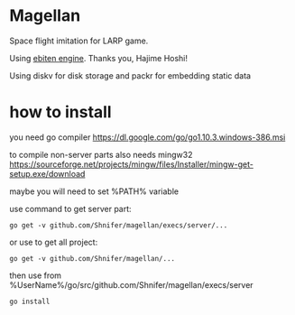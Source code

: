 # Magellan

Space flight imitation for LARP game.

Using [ebiten engine](https://github.com/hajimehoshi/ebiten). Thanks you, Hajime Hoshi!

Using diskv for disk storage and packr for embedding static data

# how to install

you need go compiler https://dl.google.com/go/go1.10.3.windows-386.msi

to compile non-server parts also needs mingw32 https://sourceforge.net/projects/mingw/files/Installer/mingw-get-setup.exe/download

maybe you will need to set %PATH% variable

use command to get server part:

`go get -v github.com/Shnifer/magellan/execs/server/...`

or use to get all project:

`go get -v github.com/Shnifer/magellan/...`

then use from %UserName%/go/src/github.com/Shnifer/magellan/execs/server

`go install`
